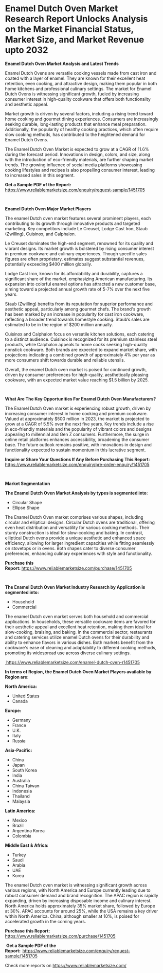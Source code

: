 <p><h1>Enamel Dutch Oven Market Research Report Unlocks Analysis on the Market Financial Status, Market Size, and Market Revenue upto 2032</h1></p><p><strong>Enamel Dutch Oven Market Analysis and Latest Trends</strong></p>
<p><p>Enamel Dutch Ovens are versatile cooking vessels made from cast iron and coated with a layer of enamel. They are known for their excellent heat retention, even cooking, and attractive design, making them popular in both home kitchens and professional culinary settings. The market for Enamel Dutch Ovens is witnessing significant growth, fueled by increasing consumer interest in high-quality cookware that offers both functionality and aesthetic appeal.</p><p>Market growth is driven by several factors, including a rising trend toward home cooking and gourmet dining experiences. Consumers are increasingly seeking durable, long-lasting products that enhance meal preparation. Additionally, the popularity of healthy cooking practices, which often require slow cooking methods, has contributed to the heightened demand for Enamel Dutch Ovens.</p><p>The Enamel Dutch Oven Market is expected to grow at a CAGR of 11.6% during the forecast period. Innovations in design, colors, and size, along with the introduction of eco-friendly materials, are further shaping market trends. The growing influence of social media platforms showcasing cooking lifestyles and recipes is also propelling consumer interest, leading to increased sales in this segment.</p></p>
<p><strong>Get a Sample PDF of the Report:&nbsp;</strong> <a href="https://www.reliablemarketsize.com/enquiry/request-sample/1451705?utm_campaign=1131&utm_medium=2&utm_source=Github&utm_content=ia&utm_term=06022025&utm_id=enamel-dutch-oven">https://www.reliablemarketsize.com/enquiry/request-sample/1451705</a></p>
<p>&nbsp;</p>
<p><strong>Enamel Dutch Oven Major Market Players</strong></p>
<p><p>The enamel Dutch oven market features several prominent players, each contributing to its growth through innovative products and targeted marketing. Key competitors include Le Creuset, Lodge Cast Iron, Staub (Zwilling), Cuisinox, and Calphalon.</p><p>Le Creuset dominates the high-end segment, renowned for its quality and vibrant designs. Its market growth is bolstered by rising consumer interest in premium cookware and culinary experiences. Though specific sales figures are often proprietary, estimates suggest substantial revenues, potentially exceeding $400 million globally.</p><p>Lodge Cast Iron, known for its affordability and durability, captures a significant share of the market, emphasizing American manufacturing. Its expansion into colorful enamel options has attracted a new customer base, aiming toward a projected annual growth rate of 5-7% over the next five years.</p><p>Staub (Zwilling) benefits from its reputation for superior performance and aesthetic appeal, particularly among gourmet chefs. The brand's growth has been marked by an increase in popularity for cast iron cookware, reflecting a broader trend towards homestyle cooking. Staub’s sales are estimated to be in the region of $200 million annually.</p><p>Cuisinox and Calphalon focus on versatile kitchen solutions, each catering to a distinct audience. Cuisinox is recognized for its premium stainless steel products, while Calphalon appeals to home cooks seeking high-quality nonstick cookware. Both brands are expected to expand market share, with projections indicating a combined growth of approximately 4% per year as more consumers shift towards durable and reliable utensils.</p><p>Overall, the enamel Dutch oven market is poised for continued growth, driven by consumer preferences for high-quality, aesthetically pleasing cookware, with an expected market value reaching $1.5 billion by 2025.</p></p>
<p>&nbsp;</p>
<p><strong>What Are The Key Opportunities For Enamel Dutch Oven Manufacturers?</strong></p>
<p><p>The Enamel Dutch Oven market is experiencing robust growth, driven by increasing consumer interest in home cooking and premium cookware. Valued at approximately $500 million in 2023, the market is projected to grow at a CAGR of 5.5% over the next five years. Key trends include a rise in eco-friendly materials and the popularity of vibrant colors and designs appealing to millennial and Gen Z consumers. Furthermore, the surge in online retail platforms enhances accessibility, broadening the consumer base. The future outlook remains positive, with innovations in design and functionality expected to sustain momentum in this lucrative segment.</p></p>
<p><strong>Inquire or Share Your Questions If Any Before Purchasing This Report:</strong> <a href="https://www.reliablemarketsize.com/enquiry/pre-order-enquiry/1451705?utm_campaign=1131&utm_medium=2&utm_source=Github&utm_content=ia&utm_term=06022025&utm_id=enamel-dutch-oven">https://www.reliablemarketsize.com/enquiry/pre-order-enquiry/1451705</a></p>
<p>&nbsp;</p>
<p><strong>Market Segmentation</strong></p>
<p><strong>The Enamel Dutch Oven Market Analysis by types is segmented into:</strong></p>
<p><ul><li>Circular Shape</li><li>Ellipse Shape</li></ul></p>
<p><p>The Enamel Dutch Oven market comprises various shapes, including circular and elliptical designs. Circular Dutch ovens are traditional, offering even heat distribution and versatility for various cooking methods. Their sturdy construction is ideal for slow-cooking and baking. In contrast, elliptical Dutch ovens provide a unique aesthetic and enhanced space efficiency, allowing for larger ingredient capacities while fitting seamlessly on stovetops or in ovens. Both shapes cater to diverse consumer preferences, enhancing culinary experiences with style and functionality.</p></p>
<p><strong>Purchase this Report:&nbsp;</strong><a href="https://www.reliablemarketsize.com/purchase/1451705?utm_campaign=1131&utm_medium=2&utm_source=Github&utm_content=ia&utm_term=06022025&utm_id=enamel-dutch-oven">https://www.reliablemarketsize.com/purchase/1451705</a></p>
<p>&nbsp;</p>
<p><strong>The Enamel Dutch Oven Market Industry Research by Application is segmented into:</strong></p>
<p><ul><li>Household</li><li>Commercial</li></ul></p>
<p><p>The enamel Dutch oven market serves both household and commercial applications. In households, these versatile cookware items are favored for their aesthetic appeal and excellent heat retention, making them ideal for slow-cooking, braising, and baking. In the commercial sector, restaurants and catering services utilize enamel Dutch ovens for their durability and ability to enhance flavors in various dishes. Both markets benefit from the cookware's ease of cleaning and adaptability to different cooking methods, promoting its widespread use across diverse culinary settings.</p></p>
<p><a href="https://www.reliablemarketsize.com/enamel-dutch-oven-r1451705?utm_campaign=1131&utm_medium=2&utm_source=Github&utm_content=ia&utm_term=06022025&utm_id=enamel-dutch-oven">&nbsp;https://www.reliablemarketsize.com/enamel-dutch-oven-r1451705</a></p>
<p><strong>In terms of Region, the Enamel Dutch Oven Market Players available by Region are:</strong></p>
<p>
    <p> <strong> North America: </strong>
        <ul>
            <li>United States</li>
            <li>Canada</li>
        </ul>
        </p> 
    <p> <strong> Europe: </strong>
        <ul>
            <li>Germany</li>
            <li>France</li>
            <li>U.K.</li>
            <li>Italy</li>
            <li>Russia</li>
        </ul>
        </p> 
    <p> <strong> Asia-Pacific: </strong>
        <ul>
            <li>China</li>
            <li>Japan</li>
            <li>South Korea</li>
            <li>India</li>
            <li>Australia</li>
            <li>China Taiwan</li>
            <li>Indonesia</li>
            <li>Thailand</li>
            <li>Malaysia</li>
        </ul>
        </p> 
    <p> <strong> Latin America: </strong>
        <ul>
            <li>Mexico</li>
            <li>Brazil</li>
            <li>Argentina Korea</li>
            <li>Colombia</li>
        </ul>
        </p> 
    <p> <strong> Middle East & Africa: </strong>
        <ul>
            <li>Turkey</li>
            <li>Saudi</li>
            <li>Arabia</li>
            <li>UAE</li>
            <li>Korea</li>
        </ul>
    </p>
    </p>
<p><p>The enamel Dutch oven market is witnessing significant growth across various regions, with North America and Europe currently leading due to robust consumer demand and brand recognition. The APAC region is rapidly expanding, driven by increasing disposable income and culinary interest. North America holds approximately 35% market share, followed by Europe at 30%. APAC accounts for around 25%, while the USA remains a key driver within North America. China, although smaller at 10%, is poised for accelerated growth in the coming years.</p></p>
<p><strong>Purchase this Report: </strong><a href="https://www.reliablemarketsize.com/purchase/1451705?utm_campaign=1131&utm_medium=2&utm_source=Github&utm_content=ia&utm_term=06022025&utm_id=enamel-dutch-oven">https://www.reliablemarketsize.com/purchase/1451705</a></p>
<p>&nbsp;<strong>Get a Sample PDF of the Report:&nbsp;&nbsp;</strong><a href="https://www.reliablemarketsize.com/enquiry/request-sample/1451705?utm_campaign=1131&utm_medium=2&utm_source=Github&utm_content=ia&utm_term=06022025&utm_id=enamel-dutch-oven">https://www.reliablemarketsize.com/enquiry/request-sample/1451705</a></p>
<p><strong></strong></p>
<p>Check more reports on <a href="https://www.reliablemarketsize.com/?utm_campaign=1131&utm_medium=2&utm_source=Github&utm_content=ia&utm_term=06022025&utm_id=enamel-dutch-oven">https://www.reliablemarketsize.com/</a></p>